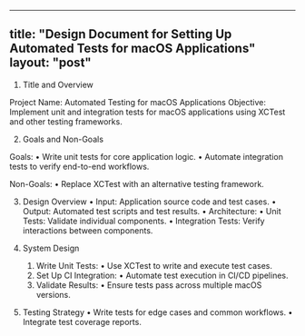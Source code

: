 ----
title: "Design Document for Setting Up Automated Tests for macOS Applications"
layout: "post"
----
1. Title and Overview

Project Name: Automated Testing for macOS Applications
Objective:
Implement unit and integration tests for macOS applications using XCTest and other testing frameworks.

2. Goals and Non-Goals

Goals:
	•	Write unit tests for core application logic.
	•	Automate integration tests to verify end-to-end workflows.

Non-Goals:
	•	Replace XCTest with an alternative testing framework.

3. Design Overview
	•	Input: Application source code and test cases.
	•	Output: Automated test scripts and test results.
	•	Architecture:
	•	Unit Tests: Validate individual components.
	•	Integration Tests: Verify interactions between components.

4. System Design
	1.	Write Unit Tests:
	•	Use XCTest to write and execute test cases.
	2.	Set Up CI Integration:
	•	Automate test execution in CI/CD pipelines.
	3.	Validate Results:
	•	Ensure tests pass across multiple macOS versions.

5. Testing Strategy
	•	Write tests for edge cases and common workflows.
	•	Integrate test coverage reports.

